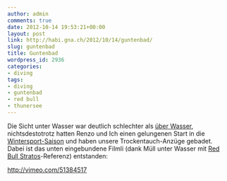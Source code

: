 ```yaml
---
author: admin
comments: true
date: 2012-10-14 19:53:21+00:00
layout: post
link: http://habi.gna.ch/2012/10/14/guntenbad/
slug: guntenbad
title: Guntenbad
wordpress_id: 2936
categories:
- diving
tags:
- diving
- guntenbad
- red bull
- thunersee
---
```


Die Sicht unter Wasser war deutlich schlechter als [über Wasser](http://habi.gna.ch/2012/10/13/der-niesen/), nichtsdestotrotz hatten Renzo und Ich einen gelungenen Start in die [Wintersport-Saison](http://www.flickr.com/photos/habi/3269542181/) und haben unsere Trockentauch-Anzüge gebadet. Dabei ist das unten eingebundene Filmli (dank Müll unter Wasser mit [Red Bull Stratos](http://www.redbullstratos.com/live/)-Referenz) entstanden:

http://vimeo.com/51384517
